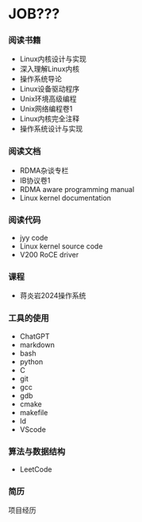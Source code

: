 # JOB???

### 阅读书籍

- Linux内核设计与实现
- 深入理解Linux内核
- 操作系统导论
- Linux设备驱动程序
- Unix环境高级编程
- Unix网络编程卷1
- Linux内核完全注释
- 操作系统设计与实现

### 阅读文档

- RDMA杂谈专栏
- IB协议卷1
- RDMA aware programming manual
- Linux kernel documentation

### 阅读代码

- jyy code
- Linux kernel source code
- V200 RoCE driver

### 课程

- 蒋炎岩2024操作系统

### 工具的使用

- ChatGPT
- markdown
- bash
- python
- C
- git
- gcc
- gdb
- cmake
- makefile
- ld
- VScode

### 算法与数据结构

- LeetCode

### 简历

项目经历
